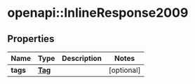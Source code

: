 # openapi::InlineResponse2009

## Properties
Name | Type | Description | Notes
------------ | ------------- | ------------- | -------------
**tags** | [**Tag**](Tag.md) |  | [optional] 


